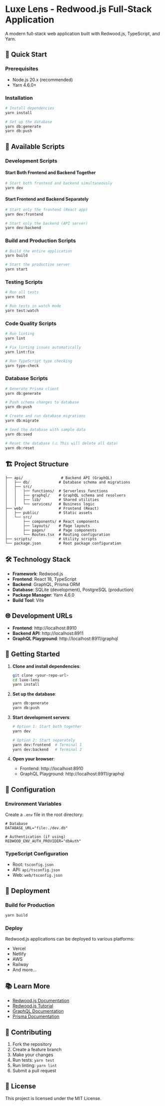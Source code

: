 # Luxe Lens - Redwood.js Full-Stack Application

A modern full-stack web application built with Redwood.js, TypeScript, and Yarn.

## 🚀 Quick Start

### Prerequisites

- Node.js 20.x (recommended)
- Yarn 4.6.0+

### Installation

```bash
# Install dependencies
yarn install

# Set up the database
yarn db:generate
yarn db:push
```

## 📜 Available Scripts

### Development Scripts

#### Start Both Frontend and Backend Together

```bash
# Start both frontend and backend simultaneously
yarn dev
```

#### Start Frontend and Backend Separately

```bash
# Start only the frontend (React app)
yarn dev:frontend

# Start only the backend (API server)
yarn dev:backend
```

### Build and Production Scripts

```bash
# Build the entire application
yarn build

# Start the production server
yarn start
```

### Testing Scripts

```bash
# Run all tests
yarn test

# Run tests in watch mode
yarn test:watch
```

### Code Quality Scripts

```bash
# Run linting
yarn lint

# Fix linting issues automatically
yarn lint:fix

# Run TypeScript type checking
yarn type-check
```

### Database Scripts

```bash
# Generate Prisma client
yarn db:generate

# Push schema changes to database
yarn db:push

# Create and run database migrations
yarn db:migrate

# Seed the database with sample data
yarn db:seed

# Reset the database (⚠️ This will delete all data)
yarn db:reset
```

## 🏗️ Project Structure

```
├── api/                 # Backend API (GraphQL)
│   ├── db/             # Database schema and migrations
│   ├── src/
│   │   ├── functions/  # Serverless functions
│   │   ├── graphql/    # GraphQL schema and resolvers
│   │   ├── lib/        # Shared utilities
│   │   └── services/   # Business logic
├── web/                # Frontend (React)
│   ├── public/         # Static assets
│   └── src/
│       ├── components/ # React components
│       ├── layouts/    # Page layouts
│       ├── pages/      # Page components
│       └── Routes.tsx  # Routing configuration
├── scripts/            # Utility scripts
└── package.json        # Root package configuration
```

## 🛠️ Technology Stack

- **Framework**: Redwood.js
- **Frontend**: React 18, TypeScript
- **Backend**: GraphQL, Prisma ORM
- **Database**: SQLite (development), PostgreSQL (production)
- **Package Manager**: Yarn 4.6.0
- **Build Tool**: Vite

## 🌐 Development URLs

- **Frontend**: http://localhost:8910
- **Backend API**: http://localhost:8911
- **GraphQL Playground**: http://localhost:8911/graphql

## 📝 Getting Started

1. **Clone and install dependencies**:

   ```bash
   git clone <your-repo-url>
   cd luxe-lens
   yarn install
   ```

2. **Set up the database**:

   ```bash
   yarn db:generate
   yarn db:push
   ```

3. **Start development servers**:

   ```bash
   # Option 1: Start both together
   yarn dev

   # Option 2: Start separately
   yarn dev:frontend  # Terminal 1
   yarn dev:backend   # Terminal 2
   ```

4. **Open your browser**:
   - Frontend: http://localhost:8910
   - GraphQL Playground: http://localhost:8911/graphql

## 🔧 Configuration

### Environment Variables

Create a `.env` file in the root directory:

```env
# Database
DATABASE_URL="file:./dev.db"

# Authentication (if using)
REDWOOD_ENV_AUTH_PROVIDER="dbAuth"
```

### TypeScript Configuration

- Root: `tsconfig.json`
- API: `api/tsconfig.json`
- Web: `web/tsconfig.json`

## 🚀 Deployment

### Build for Production

```bash
yarn build
```

### Deploy

Redwood.js applications can be deployed to various platforms:

- Vercel
- Netlify
- AWS
- Railway
- And more...

## 📚 Learn More

- [Redwood.js Documentation](https://redwoodjs.com/docs)
- [Redwood.js Tutorial](https://redwoodjs.com/docs/tutorial/foreword)
- [GraphQL Documentation](https://graphql.org/learn/)
- [Prisma Documentation](https://www.prisma.io/docs)

## 🤝 Contributing

1. Fork the repository
2. Create a feature branch
3. Make your changes
4. Run tests: `yarn test`
5. Run linting: `yarn lint`
6. Submit a pull request

## 📄 License

This project is licensed under the MIT License.
